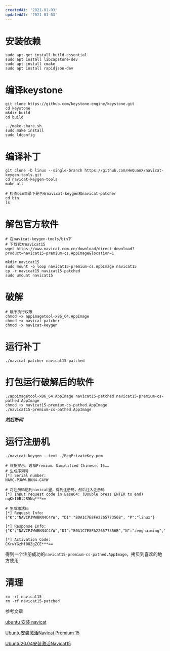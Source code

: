 ```yaml
---
createdAt: '2021-01-03'
updatedAt: '2021-01-03'
---
```


<!--more-->

# 安装依赖
```shell
sudo apt-get install build-essential
sudo apt install libcapstone-dev
sudo apt install cmake
sudo apt install rapidjson-dev
```

# 编译keystone
```shell
git clone https://github.com/keystone-engine/keystone.git
cd keystone
mkdir build
cd build

../make-share.sh
sudo make install
sudo ldconfig
```

# 编译补丁
```shell
git clone -b linux --single-branch https://github.com/HeQuanX/navicat-keygen-tools.git
cd navicat-keygen-tools
make all

# 检查bin目录下是否有navicat-keygen和navicat-patcher
cd bin
ls
```

# 解包官方软件
```shell
# 在navicat-keygen-tools/bin下
# 下载官方navicat15
wget https://www.navicat.com.cn/download/direct-download?product=navicat15-premium-cs.AppImage&location=1

mkdir navicat15
sudo mount -o loop navicat15-premium-cs.AppImage navicat15
cp -r navicat15 navicat15-patched
sudo umount navicat15
```

# 破解
```shell
# 赋予执行权限
chmod +x appimagetool-x86_64.AppImage
chmod +x navicat-patcher
chmod +x navicat-keygen
```

# 运行补丁
```shell
./navicat-patcher navicat15-patched
```

# 打包运行破解后的软件
```shell
./appimagetool-x86_64.AppImage navicat15-patched navicat15-premium-cs-pathed.AppImage
chmod +x navicat15-premium-cs-pathed.AppImage
./navicat15-premium-cs-pathed.AppImage
```
**_然后断网_**

# 运行注册机
```shell
./navicat-keygen --text ./RegPrivateKey.pem

# 根据提示，选择Premium、Simplified Chinese、15……
# 生成序列号
[*] Serial number:
NAVC-PJWW-BKN4-C4YW

# 将注册码贴到navicat里，得到注册码，然后注入注册码
[*] Input request code in Base64: (Double press ENTER to end)
nqKkI0BtJR5Nq***==

# 生成激活码
[*] Request Info:
{"K":"NAVCPJWWBKN4C4YW", "DI":"B0A1C7E8FA226577356B", "P":"linux"}

[*] Response Info:
{"K":"NAVCPJWWBKN4C4YW","DI":"B0A1C7E8FA226577356B","N":"zenghaiming","O":"hh","T":1582448573}

[*] Activation Code:
CKrwYGzMf0OZgZCE***==
```

得到一个注册成功的`navicat15-premium-cs-pathed.AppImage`，拷贝到喜欢的地方使用

# 清理
```shell
rm -rf navicat15
rm -rf navicat15-patched
```

参考文章

[ubuntu 安装 navicat](https://www.rainsheep.cn/articles/2020/08/15/1597469098346.html)

[Ubuntu安装激活Navicat Premium 15](https://www.zze.xyz/archives/ubuntu-navicat.html)

[Ubuntu20.04安装激活Navicat15](https://www.jianshu.com/p/e750b8736311)
